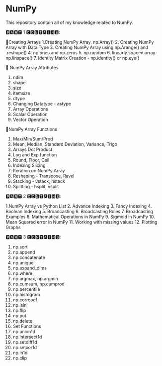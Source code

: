 # NumPy
This repository contain all of my knowledge related to NumPy.  

🅿🅰🆁🆃 1 🅲🅾🅽🆃🅰🅸🅽🆂:

📝Creating Arrays
 1.Creating NumPy Array. np.Array()
 2. Creating NumPy Array with Data Type
 3. Creating NumPy Array using np.Arange() and .reshape()
 4. np.ones and np.zeros
 5. np.random
 6. linearly spaced array- np.linspace()
 7. Identity Matrix Creation - np.identity() or np.eye()
 
📝 NumPy Array Attributes
 1. ndim
 2. shape
 3. size
 4. itemsize
 5. dtype
 6. Changing Datatype - astype
 7. Array Operations
 8. Scalar Operation
 9. Vector Operation

📝NumPy Array Functions
 1. Max/Min/Sum/Prod
 2. Mean, Median, Standard Deviation, Variance, Trigo 
 3. Arrays Dot Product
 4. Log and Exp function
 5. Round, Floor, Ceil
 6. Indexing Slicing
 7. Iteration on NumPy Array
 8. Reshaping - Transpose, Ravel
 9. Stacking - vstack, hstack
 10. Splitting - hsplit, vsplit

🅿🅰🆁🆃 2 🅲🅾🅽🆃🅰🅸🅽🆂:
 
 1.NumPy Array vs Python List
 2. Advance Indexing
 3. Fancy Indexing
 4. Boolean Indexing
 5. Broadcasting
 6. Broadcasting Rules
 7. Broadcasting Examples
 8. Mathematical Operations in NumPy
 9. Sigmoid in NumPy
 10. Mean Squared error in NumPy
 11. Working with missing values
 12. Plotting Graphs


🅿🅰🆁🆃 3 🅲🅾🅽🆃🅰🅸🅽🆂:

 1. np.sort
 2. np.append
 3. np.concatenate
 4. np.unique
 5. np.expand_dims
 6. np.where
 7. np.argmax, np.argmin
 8. np.cumsum, np.cumprod
 9. np.percentile
 10. np.histogram
 11. np.corrcoef
 12. np.isin
 13. np.flip
 14. np.put
 15. np.delete
 16. Set Functions
 17. np.union1d
 18. np.intersect1d
 19. np.setdiff1d
 20. np.setxor1d
 21. np.in1d
 22. np.clip
